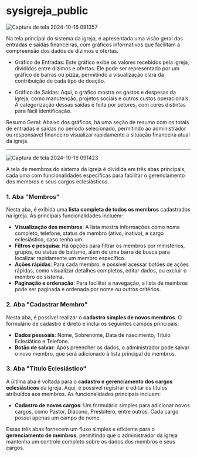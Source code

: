 # sysigreja_public


![Captura de tela 2024-10-16 091357](https://github.com/user-attachments/assets/5cf34a72-3739-4467-8972-1035fc2c06e9)

Na tela principal do sistema da igreja, é apresentada uma visão geral das entradas e saídas financeiras, com gráficos informativos que facilitam a compreensão dos dados de dízimos e ofertas.

- Gráfico de Entradas: Este gráfico exibe os valores recebidos pela igreja, divididos entre dízimos e ofertas. Ele pode ser representado por um gráfico de barras ou pizza, permitindo a visualização clara da contribuição de cada tipo de doação.

- Gráfico de Saídas: Aqui, o gráfico mostra os gastos e despesas da igreja, como manutenção, projetos sociais e outros custos operacionais. A categorização dessas saídas é feita por setores, com cores distintas para fácil identificação.

Resumo Geral: Abaixo dos gráficos, há uma seção de resumo com os totais de entradas e saídas no período selecionado, permitindo ao administrador ou responsável financeiro visualizar rapidamente a situação financeira atual da igreja.

------------------------------------------------------------------------------------------------------------------------------------------------------------------------------------------------------------------------

![Captura de tela 2024-10-16 091423](https://github.com/user-attachments/assets/9f6a91ab-f093-43a0-95cb-4ece19a4645c)

A tela de membros do sistema da igreja é dividida em três abas principais, cada uma com funcionalidades específicas para facilitar o gerenciamento dos membros e seus cargos eclesiásticos.

### 1. **Aba "Membros"**
Nesta aba, é exibida uma **lista completa de todos os membros** cadastrados na igreja. As principais funcionalidades incluem:
- **Visualização dos membros**: A lista mostra informações como nome completo, telefone, status de membro (ativo, inativo), e cargo eclesiástico, caso tenha um.
- **Filtros e pesquisa**: Há opções para filtrar os membros por ministérios, grupos, ou status de batismo, além de uma barra de busca para localizar rapidamente um membro específico.
- **Ações rápidas**: Para cada membro, é possível acessar botões de ações rápidas, como visualizar detalhes completos, editar dados, ou excluir o membro do sistema.
- **Paginação e ordenação**: Para facilitar a navegação, a lista de membros pode ser paginada e ordenada por nome ou outros critérios.

### 2. **Aba "Cadastrar Membro"**
Nesta aba, é possível realizar o **cadastro simples de novos membros**. O formulário de cadastro é direto e inclui os seguintes campos principais:
- **Dados pessoais**: Nome, Sobrenome, Data de nascimento, Título Eclesiático e Telefone.
- **Botão de salvar**: Após preencher os dados, o administrador pode salvar o novo membro, que será adicionado à lista principal de membros.

### 3. **Aba "Título Eclesiástico"**
A última aba é voltada para o **cadastro e gerenciamento dos cargos eclesiásticos** da igreja. Aqui, é possível registrar e editar os títulos atribuídos aos membros. As funcionalidades principais incluem:
- **Cadastro de novos cargos**: Um formulário simples para adicionar novos cargos, como Pastor, Diácono, Presbítero, entre outros. Cada cargo possui apenas um campo de nome.

Essas três abas fornecem um fluxo simples e eficiente para o **gerenciamento de membros**, permitindo que o administrador da igreja mantenha um controle completo sobre os dados dos membros e seus cargos.


